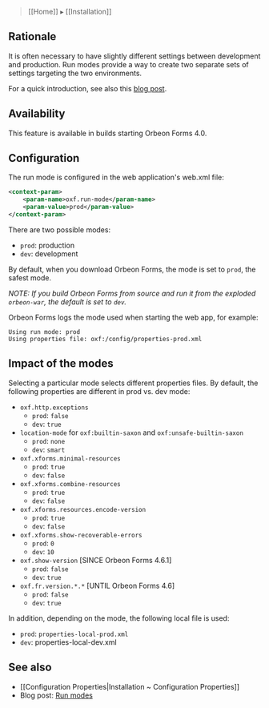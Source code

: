 > [[Home]] ▸ [[Installation]]

## Rationale

It is often necessary to have slightly different settings between development and production. Run modes provide a way to create two separate sets of settings targeting the two environments.

For a quick introduction, see also this [blog post](http://blog.orbeon.com/2012/05/run-modes.html).

## Availability

This feature is available in builds starting Orbeon Forms 4.0.

## Configuration

The run mode is configured in the web application's web.xml file:

```xml
<context-param>
    <param-name>oxf.run-mode</param-name>
    <param-value>prod</param-value>
</context-param>
```

There are two possible modes:

- `prod`: production
- `dev`: development

By default, when you download Orbeon Forms, the mode is set to `prod`, the safest mode.

*NOTE: If you build Orbeon Forms from source and run it from the exploded `orbeon-war`, the default is set to `dev`.*

Orbeon Forms logs the mode used when starting the web app, for example:

```
Using run mode: prod
Using properties file: oxf:/config/properties-prod.xml
```

## Impact of the modes

Selecting a particular mode selects different properties files. By default, the following properties are different in prod vs. dev mode:

- `oxf.http.exceptions`
    -  `prod`: `false`
    -  `dev`: `true`
- `location-mode` for `oxf:builtin-saxon` and `oxf:unsafe-builtin-saxon`
    -  `prod`: `none`
    -  `dev`: `smart`
- `oxf.xforms.minimal-resources`
    -  `prod`: `true`
    -  `dev`: `false`
- `oxf.xforms.combine-resources`
    -  `prod`: `true`
    -  `dev`: `false`
- `oxf.xforms.resources.encode-version`
    -  `prod`: `true`
    -  `dev`: `false`
- `oxf.xforms.show-recoverable-errors`
    -  `prod`: `0`
    -  `dev`: `10`
- `oxf.show-version` [SINCE Orbeon Forms 4.6.1]
    -  `prod`: `false`
    -  `dev`: `true`
- `oxf.fr.version.*.*` [UNTIL Orbeon Forms 4.6]
    -  `prod`: `false`
    -  `dev`: `true`

In addition, depending on the mode, the following local file is used:

- `prod`: `properties-local-prod.xml`
- `dev`: properties-local-dev.xml

## See also

- [[Configuration Properties|Installation ~ Configuration Properties]]
- Blog post: [Run modes](http://blog.orbeon.com/2012/05/run-modes.html)
